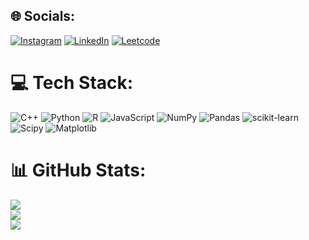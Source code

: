 
## 🌐 Socials:
[![Instagram](https://img.shields.io/badge/Instagram-%23E4405F.svg?logo=Instagram&logoColor=white)](https://instagram.com/shliakhovdan) [![LinkedIn](https://img.shields.io/badge/LinkedIn-%230077B5.svg?logo=linkedin&logoColor=white)](https://linkedin.com/in/shliakhovdan) [![Leetcode](https://img.shields.io/badge/Leetcode-%230077B5.svg?logo=leetcode&logoColor=black)]([https://linkedin.com/in/shliakhovdan](https://leetcode.com/u/shliakhovai/)) 

# 💻 Tech Stack:
![C++](https://img.shields.io/badge/c++-%2300599C.svg?style=for-the-badge&logo=c%2B%2B&logoColor=white) ![Python](https://img.shields.io/badge/python-3670A0?style=for-the-badge&logo=python&logoColor=ffdd54) ![R](https://img.shields.io/badge/r-%23276DC3.svg?style=for-the-badge&logo=r&logoColor=white) ![JavaScript](https://img.shields.io/badge/javascript-%23323330.svg?style=for-the-badge&logo=javascript&logoColor=%23F7DF1E) ![NumPy](https://img.shields.io/badge/numpy-%23013243.svg?style=for-the-badge&logo=numpy&logoColor=white) ![Pandas](https://img.shields.io/badge/pandas-%23150458.svg?style=for-the-badge&logo=pandas&logoColor=white) ![scikit-learn](https://img.shields.io/badge/scikit--learn-%23F7931E.svg?style=for-the-badge&logo=scikit-learn&logoColor=white) ![Scipy](https://img.shields.io/badge/SciPy-%230C55A5.svg?style=for-the-badge&logo=scipy&logoColor=%white) ![Matplotlib](https://img.shields.io/badge/Matplotlib-%23ffffff.svg?style=for-the-badge&logo=Matplotlib&logoColor=black)
# 📊 GitHub Stats:
![](https://github-readme-stats.vercel.app/api?username=shliakhovai&theme=dark&hide_border=false&include_all_commits=false&count_private=false)<br/>
![](https://github-readme-streak-stats.herokuapp.com/?user=shliakhovai&theme=dark&hide_border=false)<br/>
![](https://github-readme-stats.vercel.app/api/top-langs/?username=shliakhovai&theme=dark&hide_border=false&include_all_commits=false&count_private=false&layout=compact)


